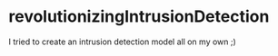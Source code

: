 # revolutionizingIntrusionDetection
I tried to create an intrusion detection model all on my own ;)
